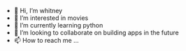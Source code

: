 - 👋 Hi, I’m whitney
- 👀 I’m interested in movies
- 🌱 I’m currently learning python
- 💞️ I’m looking to collaborate on building apps in the future
- 📫 How to reach me ...

<!---
whitneyxsy/whitneyxsy is a ✨ special ✨ repository because its `README.md` (this file) appears on your GitHub profile.
You can click the Preview link to take a look at your changes.
--->
